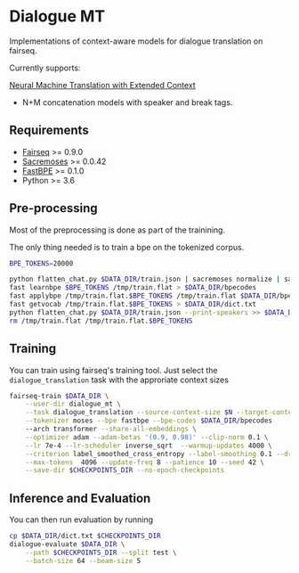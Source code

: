 # Dialogue MT

Implementations of context-aware models for dialogue translation on fairseq.

Currently supports:

<a href="https://arxiv.org/pdf/1708.05943.pdf"> Neural Machine Translation with Extended Context</a>

* N+M concatenation models with speaker and break tags.

## Requirements 

* [Fairseq](https://github.com/pytorch/fairseq) >= 0.9.0
* [Sacremoses](https://github.com/alvations/sacremoses) >= 0.0.42
* [FastBPE](https://github.com/glample/fastBPE) >= 0.1.0
* Python >= 3.6

## Pre-processing

Most of the preprocessing is done as part of the trainining.

The only thing needed is to train a bpe on the tokenized corpus. 

```bash
BPE_TOKENS=20000

python flatten_chat.py $DATA_DIR/train.json | sacremoses normalize | sacremoses tokenize > /tmp/train.flat
fast learnbpe $BPE_TOKENS /tmp/train.flat > $DATA_DIR/bpecodes
fast applybpe /tmp/train.flat.$BPE_TOKENS /tmp/train.flat $DATA_DIR/bpecodes
fast getvocab /tmp/train.flat.$BPE_TOKENS > $DATA_DIR/dict.txt
python flatten_chat.py $DATA_DIR/train.json --print-speakers >> $DATA_DIR/dict.txt
rm /tmp/train.flat /tmp/train.flat.$BPE_TOKENS 
```

## Training

You can train using fairseq's training tool. Just select the `dialogue_translation` task with the approriate context sizes

```bash
fairseq-train $DATA_DIR \
    --user-dir dialogue_mt \
    --task dialogue_translation --source-context-size $N --target-context-size $M \
    --tokenizer moses --bpe fastbpe --bpe-codes $DATA_DIR/bpecodes
    --arch transformer --share-all-embeddings \
    --optimizer adam --adam-betas '(0.9, 0.98)' --clip-norm 0.1 \
    --lr 7e-4 --lr-scheduler inverse_sqrt  --warmup-updates 4000 \
    --criterion label_smoothed_cross_entropy --label-smoothing 0.1 --dropout 0.3 --weight-decay 0.0001 \
    --max-tokens  4096 --update-freq 8 --patience 10 --seed 42 \
    --save-dir $CHECKPOINTS_DIR --no-epoch-checkpoints
```

## Inference and Evaluation

You can then run evaluation by running

```bash
cp $DATA_DIR/dict.txt $CHECKPOINTS_DIR
dialogue-evaluate $DATA_DIR \
    --path $CHECKPOINTS_DIR --split test \
    --batch-size 64 --beam-size 5
```